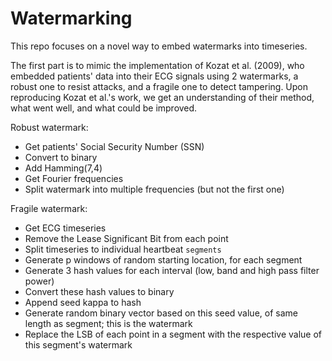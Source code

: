 # Watermarking
This repo focuses on a novel way to embed watermarks into timeseries.

The first part is to mimic the implementation of Kozat et al. (2009), who embedded patients' data into their ECG signals using 2 watermarks, a robust one to resist attacks, and a fragile one to detect tampering. Upon reproducing Kozat et al.'s work, we get an understanding of their method, what went well, and what could be improved.

Robust watermark:
- Get patients' Social Security Number (SSN)
- Convert to binary
- Add Hamming(7,4)
- Get Fourier frequencies
- Split watermark into multiple frequencies (but not the first one)


Fragile watermark:
- Get ECG timeseries
- Remove the Lease Significant Bit from each point
- Split timeseries to individual heartbeat `segments`
- Generate p windows of random starting location, for each segment
- Generate 3 hash values for each interval (low, band and high pass filter power)
- Convert these hash values to binary
- Append seed kappa to hash
- Generate random binary vector based on this seed value, of same length as segment; this is the watermark
- Replace the LSB of each point in a segment with the respective value of this segment's watermark


